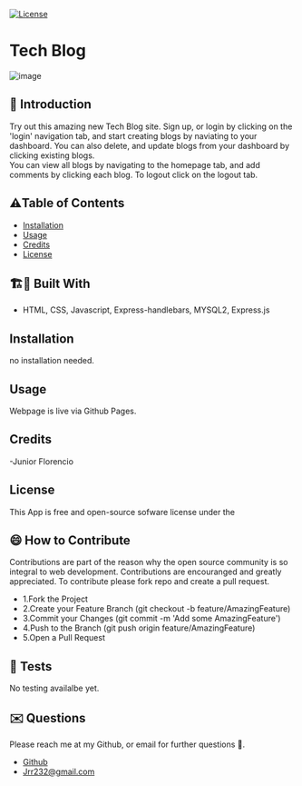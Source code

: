 
[![License](https://img.shields.io/badge/License-Apache_2.0-blue.svg)](https://opensource.org/licenses/Apache-2.0)




# Tech Blog

![image](https://github.com/Jrr1232/Tech-Blog/assets/71472570/df579117-9cff-4264-be85-59be2d46a5b2)


## 🤔 Introduction

Try out this amazing new Tech Blog site. Sign up, or login by clicking on the 'login' navigation tab, and start creating blogs by naviating to your dashboard. You can also delete, and update blogs from your dashboard by clicking existing blogs. <br/>
You can view all blogs by navigating to the homepage tab, and add comments by clicking each blog. To logout click on the logout tab. 




## ⚠️Table of Contents 
- [Installation](#installation)
- [Usage](#usage)
- [Credits](#credits)
- [License](#license)




## 🏗️🚧 Built With 

- HTML, CSS, Javascript, Express-handlebars, MYSQL2, Express.js







## Installation 

no installation needed.






## Usage

Webpage is live via Github Pages. 





## Credits 

-Junior Florencio




## License 
This App is free and open-source sofware license under the 





## 😄 How to Contribute
Contributions are part of the reason why the open source community is so integral to web development. Contributions are encouranged and greatly appreciated.
To contribute please fork repo and create a pull request.

- 1.Fork the Project
- 2.Create your Feature Branch (git checkout -b feature/AmazingFeature)
- 3.Commit your Changes (git commit -m 'Add some AmazingFeature')
- 4.Push to the Branch (git push origin feature/AmazingFeature)
- 5.Open a Pull Request





## 🧪 Tests 

No testing availalbe yet.




## ✉️ Questions 
Please reach me at my Github, or email for further questions 🐶. 
- [Github](https://github.com/Jrr1232)
- Jrr232@gmail.com
